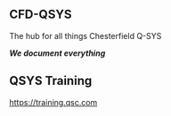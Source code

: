 ## CFD-QSYS
The hub for all things Chesterfield Q-SYS

***We document everything***

## QSYS Training
https://training.qsc.com
